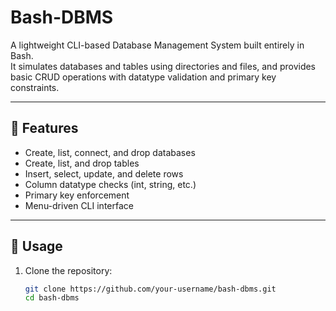 # Bash-DBMS

A lightweight CLI-based Database Management System built entirely in Bash.  
It simulates databases and tables using directories and files, and provides basic CRUD operations with datatype validation and primary key constraints.

---

## 📌 Features
- Create, list, connect, and drop databases  
- Create, list, and drop tables  
- Insert, select, update, and delete rows  
- Column datatype checks (int, string, etc.)  
- Primary key enforcement  
- Menu-driven CLI interface  

---

## 🚀 Usage
1. Clone the repository:
   ```bash
   git clone https://github.com/your-username/bash-dbms.git
   cd bash-dbms
